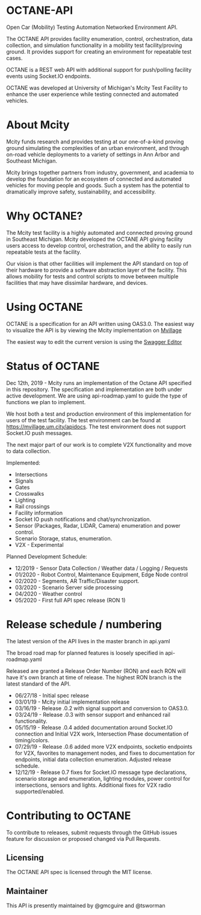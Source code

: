 # OCTANE-API
Open Car (Mobility) Testing Automation Networked Environment API.

The OCTANE API provides facility enumeration, control, orchestration, data collection, and simulation functionality in a mobility test facility/proving ground. It provides support for creating an environment for repeatable test cases.

OCTANE is a REST web API with additional support for push/polling facility events using Socket.IO endpoints.

OCTANE was developed at University of Michigan's Mcity Test Facility to enhance the user experience while testing connected and automated vehicles.

# About Mcity
Mcity funds research and provides testing at our one-of-a-kind proving ground simulating the complexities of an urban environment, and through on-road vehicle deployments to a variety of settings in Ann Arbor and Southeast Michigan.

Mcity brings together partners from industry, government, and academia to develop the foundation for an ecosystem of connected and automated vehicles for moving people and goods. Such a system has the potential to dramatically improve safety, sustainability, and accessibility.

# Why OCTANE?
The Mcity test facility is a highly automated and connected proving ground in Southeast Michigan. Mcity developed the OCTANE API giving facility users access to develop control, orchestration, and the ability to easily run repeatable tests at the facility.

Our vision is that other facilities will implement the API standard on top of their hardware to provide a software abstraction layer of the facility. This allows mobility for tests and control scripts to move between multiple facilities that may have dissimilar hardware, and devices.

# Using OCTANE
OCTANE is a specification for an API written using OAS3.0.
The easiest way to visualize the API is by viewing the Mcity implementation on [Mvillage](https://mvillage.um.city/apidocs/)

The easiest way to edit the current version is using the [Swagger Editor](https://editor.swagger.io/?url=https://raw.githubusercontent.com/mcity/octane-api/master/api.yaml)

# Status of OCTANE
Dec 12th, 2019 - Mcity runs an implementation of the Octane API specified in this repository. The specification and implementation are both under active development. We are using api-roadmap.yaml to guide the type of functions we plan to implement.

We host both a test and production environment of this implementation for users of the test facility.
The test environment can be found at https://mvillage.um.city/apidocs. The test environment does not support Socket.IO push messages.

The next major part of our work is to complete V2X functionality and move to data collection.

Implemented:
* Intersections
* Signals
* Gates
* Crosswalks
* Lighting
* Rail crossings
* Facility information
* Socket IO push notifications and chat/synchronization.
* Sensor (Packages, Radar, LIDAR, Camera) enumeration and power control.
* Scenario Storage, status, enumeration.
* V2X - Experimental

Planned Development Schedule:
* 12/2019 - Sensor Data Collection / Weather data / Logging / Requests
* 01/2020 - Robot Control, Maintenance Equipment, Edge Node control
* 02/2020 - Segments, AR Traffic/Disaster support.
* 03/2020 - Scenario Server side processing
* 04/2020 - Weather control
* 05/2020 - First full API spec release (RON 1)

# Release schedule / numbering
The latest version of the API lives in the master branch in api.yaml

The broad road map for planned features is loosely specified in api-roadmap.yaml

Released are granted a Release Order Number (RON) and each RON will have it's own branch at time of release. 
The highest RON branch is the latest standard of the API.

* 06/27/18 - Initial spec release
* 03/01/19 - Mcity initial implementation release
* 03/16/19 - Release .0.2 with signal support and conversion to OAS3.0.
* 03/24/19 - Release .0.3 with sensor support and enhanced rail functionality.
* 05/15/19 - Release .0.4 added documentation around Socket.IO connection and Initial V2X work, Intersection Phase documentation of timing/colors.
* 07/29/19 - Release .0.6 added more V2X endpoints, socketio endpoints for V2X, favorites to management nodes, and fixes to documentation for endpoints, initial data collection enumeration. Adjusted release schedule.
* 12/12/19 - Release 0.7 fixes for Socket.IO message type declarations, scenario storage and enumeration, lighting modules, power control for intersections, sensors and lights. Additional fixes for V2X radio supported/enabled.

# Contributing to OCTANE
To contribute to releases, submit requests through the GitHub issues feature for discussion or proposed changed via Pull Requests.

## Licensing
The OCTANE API spec is licensed through the MIT license.

## Maintainer
This API is presently maintained by @gmcguire and @tsworman
